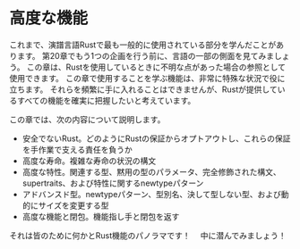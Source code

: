 # 高度な機能

これまで、演譜言語Rustで最も一般的に使用されている部分を学んだことがあります。
第20章でもう1つの企画を行う前に、言語の一部の側面を見てみましょう。
この章は、Rustを使用しているときに不明な点があった場合の参照として使用できます。
この章で使用することを学ぶ機能は、非常に特殊な状況で役に立ちます。
それらを頻繁に手に入れることはできませんが、Rustが提供しているすべての機能を確実に把握したいと考えています。

この章では、次の内容について説明します。

* 安全でないRust。どのようにRustの保証からオプトアウトし、これらの保証を手作業で支える責任を負うか
* 高度な寿命。複雑な寿命の状況の構文
* 高度な特性。関連する型、黙用の型のパラメータ、完全修飾された構文、supertraits、および特性に関するnewtypeパターン
* アドバンスド型。newtypeパターン、型別名、決して型しない型、および動的にサイズを変更する型
* 高度な機能と閉包。機能指し手と閉包を返す

それは皆のために何かとRust機能のパノラマです！　
中に潜んでみましょう！　
